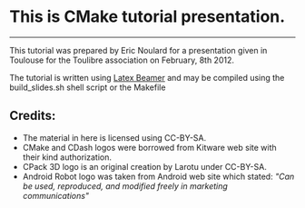 # This is CMake tutorial presentation.
--------------------------------------

This tutorial was prepared by Eric Noulard for a presentation 
given in Toulouse for the Toulibre association on February, 8th 2012.

The tutorial is written using [Latex Beamer](https://www.ctan.org/pkg/beamer) and may be compiled
using the build_slides.sh shell script or the Makefile

## Credits:
* The material in here is licensed using CC-BY-SA.
* CMake and CDash logos were borrowed from Kitware web site 
  with their kind authorization.
* CPack 3D logo is an original creation by Larotu under CC-BY-SA.
* Android Robot logo was taken from Android web site which stated:
 *"Can be used, reproduced, and modified freely in marketing communications"*

